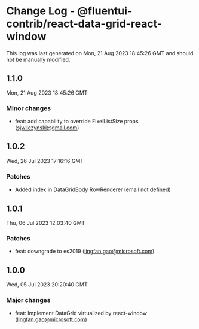 # Change Log - @fluentui-contrib/react-data-grid-react-window

This log was last generated on Mon, 21 Aug 2023 18:45:26 GMT and should not be manually modified.

<!-- Start content -->

## 1.1.0

Mon, 21 Aug 2023 18:45:26 GMT

### Minor changes

- feat: add capability to override FixelListSize props (sjwilczynski@gmail.com)

## 1.0.2

Wed, 26 Jul 2023 17:16:16 GMT

### Patches

- Added index in DataGridBody RowRenderer (email not defined)

## 1.0.1

Thu, 06 Jul 2023 12:03:40 GMT

### Patches

- feat: downgrade to es2019 (lingfan.gao@microsoft.com)

## 1.0.0

Wed, 05 Jul 2023 20:20:40 GMT

### Major changes

- feat: Implement DataGrid virtualized by react-window (lingfan.gao@microsoft.com)
